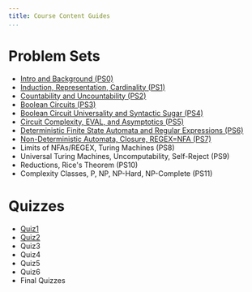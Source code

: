 ```yaml
---
title: Course Content Guides
...
```


# Problem Sets

- [Intro and Background (PS0)](https://www.cs.virginia.edu/~njb2b/cstheory/f2022/ps0.html)
- [Induction, Representation, Cardinality (PS1)](https://www.cs.virginia.edu/~njb2b/cstheory/f2022/ps1.html)
- [Countability and Uncountability (PS2)](https://www.cs.virginia.edu/~njb2b/cstheory/f2022/ps2.html)
- [Boolean Circuits (PS3)](https://www.cs.virginia.edu/~njb2b/cstheory/f2022/ps3.html)
- [Boolean Circuit Universality and Syntactic Sugar (PS4)](/ps4.html)
- [Circuit Complexity, EVAL, and Asymptotics (PS5)](/ps5.html)
- [Deterministic Finite State Automata and Regular Expressions (PS6)](/ps6.html)
- [Non-Deterministic Automata, Closure, REGEX=NFA (PS7)](/ps7.html)
- Limits of NFAs/REGEX, Turing Machines (PS8)
- Universal Turing Machines, Uncomputability, Self-Reject (PS9)
- Reductions, Rice's Theorem (PS10)
- Complexity Classes, P, NP, NP-Hard, NP-Complete (PS11)

# Quizzes

- [Quiz1](/quiz1.html)
- [Quiz2](/quiz2.html)
- Quiz3
- Quiz4
- Quiz5
- Quiz6
- Final Quizzes
